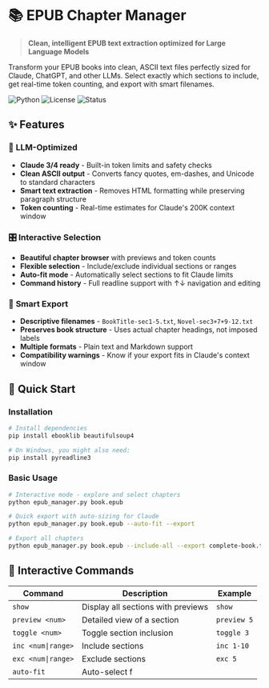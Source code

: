 # 📚 EPUB Chapter Manager

> **Clean, intelligent EPUB text extraction optimized for Large Language Models**

Transform your EPUB books into clean, ASCII text files perfectly sized for Claude, ChatGPT, and other LLMs. Select exactly which sections to include, get real-time token counting, and export with smart filenames.

![Python](https://img.shields.io/badge/python-3.7+-blue.svg)
![License](https://img.shields.io/badge/license-MIT-green.svg)
![Status](https://img.shields.io/badge/status-stable-brightgreen.svg)

## ✨ Features

### 🎯 **LLM-Optimized**
- **Claude 3/4 ready** - Built-in token limits and safety checks
- **Clean ASCII output** - Converts fancy quotes, em-dashes, and Unicode to standard characters
- **Smart text extraction** - Removes HTML formatting while preserving paragraph structure
- **Token counting** - Real-time estimates for Claude's 200K context window

### 🎛️ **Interactive Selection**
- **Beautiful chapter browser** with previews and token counts
- **Flexible selection** - Include/exclude individual sections or ranges
- **Auto-fit mode** - Automatically select sections to fit Claude limits
- **Command history** - Full readline support with ↑↓ navigation and editing

### 📁 **Smart Export**
- **Descriptive filenames** - `BookTitle-sec1-5.txt`, `Novel-sec3+7+9-12.txt`
- **Preserves book structure** - Uses actual chapter headings, not imposed labels
- **Multiple formats** - Plain text and Markdown support
- **Compatibility warnings** - Know if your export fits in Claude's context window

## 🚀 Quick Start

### Installation

```bash
# Install dependencies
pip install ebooklib beautifulsoup4

# On Windows, you might also need:
pip install pyreadline3
```

### Basic Usage

```bash
# Interactive mode - explore and select chapters
python epub_manager.py book.epub

# Quick export with auto-sizing for Claude
python epub_manager.py book.epub --auto-fit --export

# Export all chapters
python epub_manager.py book.epub --include-all --export complete-book.txt
```

## 📖 Interactive Commands

| Command | Description | Example |
|---------|-------------|---------|
| `show` | Display all sections with previews | `show` |
| `preview <num>` | Detailed view of a section | `preview 5` |
| `toggle <num>` | Toggle section inclusion | `toggle 3` |
| `inc <num\|range>` | Include sections | `inc 1-10` |
| `exc <num\|range>` | Exclude sections | `exc 5` |
| `auto-fit` | Auto-select f